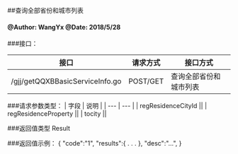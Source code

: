 ##查询全部省份和城市列表
    
#### @Author: WangYx @Date: 2018/5/28 

###接口： 

| 接口 | 请求方式 | 接口方式 |
| ---  | --- | --- |
| /gjj/getQQXBBasicServiceInfo.go | POST/GET | 查询全部省份和城市列表 |

###请求参数类型：
| 字段 | 说明 |
| ---  | --- |
| regResidenceCityId ||
| regResidenceProperty ||
| tocity ||

###返回值类型
    Result
    
###返回值示例：
    {
        "code":"1",
        "results":{
            .
            .
            .
        },
        "desc":"...",
    }